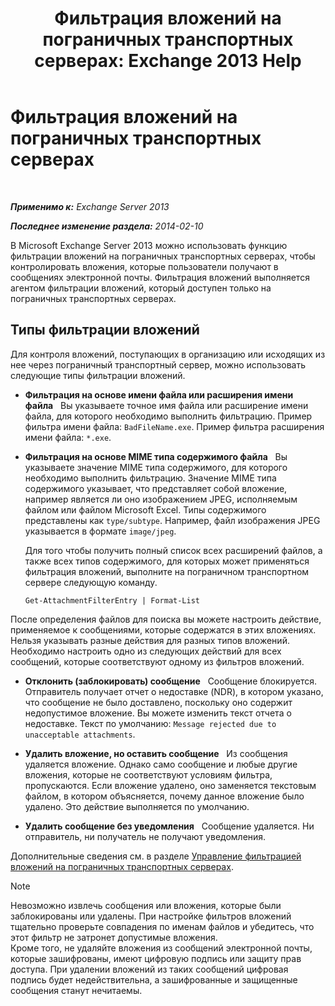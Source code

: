 ﻿---
title: 'Фильтрация вложений на пограничных транспортных серверах: Exchange 2013 Help'
TOCTitle: Фильтрация вложений на пограничных транспортных серверах
ms:assetid: be39a181-c82e-41f5-8846-085bf1f84164
ms:mtpsurl: https://technet.microsoft.com/ru-ru/library/Bb124399(v=EXCHG.150)
ms:contentKeyID: 60829974
ms.date: 04/30/2018
mtps_version: v=EXCHG.150
ms.translationtype: HT
---

# Фильтрация вложений на пограничных транспортных серверах

 

_**Применимо к:** Exchange Server 2013_

_**Последнее изменение раздела:** 2014-02-10_

В Microsoft Exchange Server 2013 можно использовать функцию фильтрации вложений на пограничных транспортных серверах, чтобы контролировать вложения, которые пользователи получают в сообщениях электронной почты. Фильтрация вложений выполняется агентом фильтрации вложений, который доступен только на пограничных транспортных серверах.

## Типы фильтрации вложений

Для контроля вложений, поступающих в организацию или исходящих из нее через пограничный транспортный сервер, можно использовать следующие типы фильтрации вложений.

  - **Фильтрация на основе имени файла или расширения имени файла**   Вы указываете точное имя файла или расширение имени файла, для которого необходимо выполнить фильтрацию. Пример фильтра имени файла: `BadFileName.exe`. Пример фильтра расширения имени файла: `*.exe`.

  - **Фильтрация на основе MIME типа содержимого файла**   Вы указываете значение MIME типа содержимого, для которого необходимо выполнить фильтрацию. Значение MIME типа содержимого указывает, что представляет собой вложение, например является ли оно изображением JPEG, исполняемым файлом или файлом Microsoft Excel. Типы содержимого представлены как `type/subtype`. Например, файл изображения JPEG указывается в формате `image/jpeg`.
    
    Для того чтобы получить полный список всех расширений файлов, а также всех типов содержимого, для которых может применяться фильтрация вложений, выполните на пограничном транспортном сервере следующую команду.
    
        Get-AttachmentFilterEntry | Format-List

После определения файлов для поиска вы можете настроить действие, применяемое к сообщениями, которые содержатся в этих вложениях. Нельзя указывать разные действия для разных типов вложений. Необходимо настроить одно из следующих действий для всех сообщений, которые соответствуют одному из фильтров вложений.

  - **Отклонить (заблокировать) сообщение**   Сообщение блокируется. Отправитель получает отчет о недоставке (NDR), в котором указано, что сообщение не было доставлено, поскольку оно содержит недопустимое вложение. Вы можете изменить текст отчета о недоставке. Текст по умолчанию: `Message rejected due to unacceptable attachments`.

  - **Удалить вложение, но оставить сообщение**   Из сообщения удаляется вложение. Однако само сообщение и любые другие вложения, которые не соответствуют условиям фильтра, пропускаются. Если вложение удалено, оно заменяется текстовым файлом, в котором объясняется, почему данное вложение было удалено. Это действие выполняется по умолчанию.

  - **Удалить сообщение без уведомления**   Сообщение удаляется. Ни отправитель, ни получатель не получают уведомления.

Дополнительные сведения см. в разделе [Управление фильтрацией вложений на пограничных транспортных серверах](manage-attachment-filtering-on-edge-transport-servers-exchange-2013-help.md).

> [!NOTE]  
> Невозможно извлечь сообщения или вложения, которые были заблокированы или удалены. При настройке фильтров вложений тщательно проверьте совпадения по именам файлов и убедитесь, что этот фильтр не затронет допустимые вложения.<br />
Кроме того, не удаляйте вложения из сообщений электронной почты, которые зашифрованы, имеют цифровую подпись или защиту прав доступа. При удалении вложений из таких сообщений цифровая подпись будет недействительна, а зашифрованные и защищенные сообщения станут нечитаемы.

